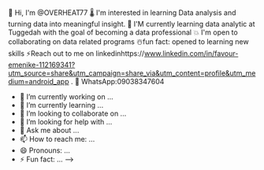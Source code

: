👋 Hi, I'm @OVERHEAT77
🌡️ I'm interested in learning Data analysis and turning data into meaningful insight.
💌 I'M currently learning data analytic at Tuggedah with the goal of becoming a data professional 
💥 I'm open to collaborating on data related programs 
☃️fun fact: opened to learning new skills 
⚡Reach out to me on linkedinhttps://www.linkedin.com/in/favour-emenike-112169341?utm_source=share&utm_campaign=share_via&utm_content=profile&utm_medium=android_app . 
💌 WhatsApp:09038347604
- 🔭 I’m currently working on ...
- 🌱 I’m currently learning ...
- 👯 I’m looking to collaborate on ...
- 🤔 I’m looking for help with ...
- 💬 Ask me about ...
- 📫 How to reach me: ...
- 😄 Pronouns: ...
- ⚡ Fun fact: ...
-->
